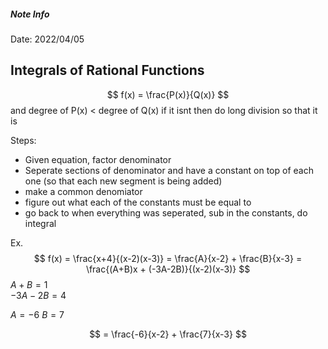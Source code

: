 ##### Note Info
Date: 2022/04/05
## Integrals of Rational Functions

$$ f(x) = \frac{P(x)}{Q(x)} $$
and degree of P(x) < degree of Q(x)
if it isnt then do long division so that it is

Steps:
- Given equation, factor denominator
- Seperate sections of denominator and have a constant on top of each one (so that each new segment is being added)
- make a common denomiator
- figure out what each of the constants must be equal to
- go back to when everything was seperated, sub in the constants, do integral

Ex. 
$$ f(x) = \frac{x+4}{(x-2)(x-3)} = \frac{A}{x-2} + \frac{B}{x-3} = \frac{(A+B)x + (-3A-2B)}{(x-2)(x-3)} $$
$A+B = 1$     
$-3A-2B = 4$ 

$A = -6$
$B = 7$

$$ = \frac{-6}{x-2} + \frac{7}{x-3} $$

